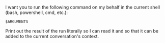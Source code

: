 I want you to run the following command on my behalf in the current shell (bash, powershell, cmd, etc.):
```
$ARGUMENTS
```
Print out the result of the run literally so I can read it and so that it can be added to the current conversation's context.
